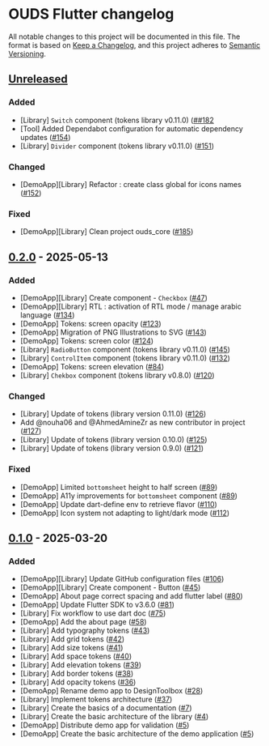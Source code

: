# OUDS Flutter changelog

All notable changes to this project will be documented in this file.
The format is based on [Keep a Changelog](https://keepachangelog.com/en/1.0.0/),
and this project adheres to [Semantic Versioning](https://semver.org/spec/v2.0.0.html).

## [Unreleased](https://github.com/Orange-OpenSource/ouds-flutter/compare/0.2.0...develop)

### Added
- [Library] `Switch` component (tokens library v0.11.0) ([##182](https://github.com/Orange-OpenSource/ouds-flutter/issues/#182)
- [Tool] Added Dependabot configuration for automatic dependency updates ([#154](https://github.com/Orange-OpenSource/ouds-flutter/issues/154))
- [Library] `Divider` component (tokens library v0.11.0) ([#151](https://github.com/Orange-OpenSource/ouds-flutter/issues/151))

### Changed
- [DemoApp][Library] Refactor : create class global for icons names ([#152](https://github.com/Orange-OpenSource/ouds-flutter/issues/152))

### Fixed

- [DemoApp][Library] Clean project ouds_core ([#185](https://github.com/Orange-OpenSource/ouds-flutter/issues/185))

## [0.2.0](https://github.com/Orange-OpenSource/ouds-flutter/compare/0.1.0...0.2.0) - 2025-05-13

### Added

- [DemoApp][Library] Create component - `Checkbox` ([#47](https://github.com/Orange-OpenSource/ouds-flutter/issues/47))
- [DemoApp][Library] RTL : activation of RTL mode / manage arabic language ([#134](https://github.com/Orange-OpenSource/ouds-flutter/issues/134))
- [DemoApp] Tokens: screen opacity ([#123](https://github.com/Orange-OpenSource/ouds-flutter/issues/84))
- [DemoApp] Migration of PNG Illustrations to SVG ([#143](https://github.com/Orange-OpenSource/ouds-flutter/issues/143))
- [DemoApp] Tokens: screen color ([#124](https://github.com/Orange-OpenSource/ouds-flutter/issues/124))
- [Library] `RadioButton` component (tokens library v0.11.0) ([#145](https://github.com/Orange-OpenSource/ouds-flutter/issues/145))
- [Library] `ControlItem` component (tokens library v0.11.0) ([#132](https://github.com/Orange-OpenSource/ouds-flutter/issues/132))
- [DemoApp] Tokens: screen elevation ([#84](https://github.com/Orange-OpenSource/ouds-flutter/issues/84))
- [Library] `Chekbox` component (tokens library v0.8.0) ([#120](https://github.com/Orange-OpenSource/ouds-flutter/issues/120))

### Changed

- [Library] Update of tokens (library version 0.11.0) ([#126](https://github.com/Orange-OpenSource/ouds-flutter/issues/126))
- Add @nouha06 and @AhmedAmineZr as new contributor in project ([#127](https://github.com/Orange-OpenSource/ouds-flutter/issues/127))
- [Library] Update of tokens (library version 0.10.0) ([#125](https://github.com/Orange-OpenSource/ouds-flutter/issues/125))
- [Library] Update of tokens (library version 0.9.0) ([#121](https://github.com/Orange-OpenSource/ouds-flutter/issues/121))

### Fixed

- [DemoApp] Limited `bottomsheet` height to half screen ([#89](https://github.com/Orange-OpenSource/ouds-flutter/issues/89))
- [DemoApp] A11y improvements for `bottomsheet` component ([#89](https://github.com/Orange-OpenSource/ouds-flutter/issues/89))
- [DemoApp] Update dart-define env to retrieve flavor ([#110](https://github.com/Orange-OpenSource/ouds-flutter/issues/110))
- [DemoApp] Icon system not adapting to light/dark mode ([#112](https://github.com/Orange-OpenSource/ouds-flutter/issues/112))

## [0.1.0](https://github.com/Orange-OpenSource/ouds-flutter/compare/0.0.0...0.1.0) - 2025-03-20

### Added

- [DemoApp][Library] Update GitHub configuration files ([#106](https://github.com/Orange-OpenSource/ouds-flutter/issues/106))
- [DemoApp][Library] Create component - Button ([#45](https://github.com/Orange-OpenSource/ouds-flutter/issues/45))
- [DemoApp] About page correct spacing and add flutter label ([#80](https://github.com/Orange-OpenSource/ouds-flutter/issues/80))
- [DemoApp] Update Flutter SDK to v3.6.0 ([#81](https://github.com/Orange-OpenSource/ouds-flutter/issues/81))
- [Library] Fix workflow to use dart doc ([#75](https://github.com/Orange-OpenSource/ouds-flutter/issues/75))
- [DemoApp] Add the about page ([#58](https://github.com/Orange-OpenSource/ouds-flutter/issues/58))
- [Library] Add typography tokens ([#43](https://github.com/Orange-OpenSource/ouds-flutter/issues/43))
- [Library] Add grid tokens ([#42](https://github.com/Orange-OpenSource/ouds-flutter/issues/42))
- [Library] Add size tokens ([#41](https://github.com/Orange-OpenSource/ouds-flutter/issues/41))
- [Library] Add space tokens ([#40](https://github.com/Orange-OpenSource/ouds-flutter/issues/40))
- [Library] Add elevation tokens ([#39](https://github.com/Orange-OpenSource/ouds-flutter/issues/39))
- [Library] Add border tokens ([#38](https://github.com/Orange-OpenSource/ouds-flutter/issues/38))
- [Library] Add opacity tokens ([#36](https://github.com/Orange-OpenSource/ouds-flutter/issues/36))
- [DemoApp] Rename demo app to DesignToolbox ([#28](https://github.com/Orange-OpenSource/ouds-flutter/issues/28))
- [Library] Implement tokens architecture ([#37](https://github.com/Orange-OpenSource/ouds-flutter/issues/37))
- [Library] Create the basics of a documentation ([#7](https://github.com/Orange-OpenSource/ouds-flutter/issues/7))
- [Library] Create the basic architecture of the library ([#4](https://github.com/Orange-OpenSource/ouds-flutter/issues/4))
- [DemoApp] Distribute demo app for validation ([#5](https://github.com/Orange-OpenSource/ouds-flutter/issues/13))
- [DemoApp] Create the basic architecture of the demo application ([#5](https://github.com/Orange-OpenSource/ouds-flutter/issues/5))
